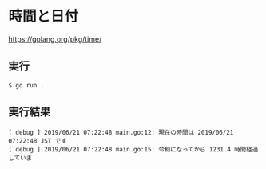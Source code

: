 # 時間と日付

https://golang.org/pkg/time/


## 実行

	$ go run .

## 実行結果

	[ debug ] 2019/06/21 07:22:48 main.go:12: 現在の時間は 2019/06/21 07:22:48 JST です
	[ debug ] 2019/06/21 07:22:48 main.go:15: 令和になってから 1231.4 時間経過していま

